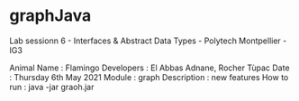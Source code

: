 # graphJava
Lab sessionn 6 - Interfaces & Abstract Data Types - Polytech Montpellier - IG3

Animal Name : Flamingo
Developers : El Abbas Adnane, Rocher Tùpac
Date : Thursday 6th May 2021
Module : graph
Description : new features
How to run : java -jar graoh.jar
